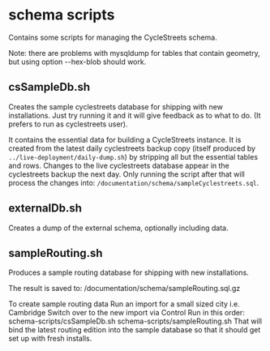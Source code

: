 # schema scripts

Contains some scripts for managing the CycleStreets schema.

Note: there are problems with mysqldump for tables that contain geometry, but using option --hex-blob should work.

## csSampleDb.sh

Creates the sample cyclestreets database for shipping with new installations.
Just try running it and it will give feedback as to what to do. (It prefers to run as cyclestreets user).

It contains the essential data for building a CycleStreets instance.
It is created from the latest daily cyclestreets backup copy (itself produced by `../live-deployment/daily-dump.sh`) by stripping all but the essential tables and rows.
Changes to the live cyclestreets database appear in the cyclestreets backup the next day.
Only running the script after that will process the changes into: `/documentation/schema/sampleCyclestreets.sql`.

## externalDb.sh

Creates a dump of the external schema, optionally including data.


## sampleRouting.sh

Produces a sample routing database for shipping with new installations.

The result is saved to:
/documentation/schema/sampleRouting.sql.gz


To create sample routing data
    Run an import for a small sized city i.e. Cambridge
    Switch over to the new import via Control
    Run in this order:
    schema-scripts/csSampleDb.sh
    schema-scripts/sampleRouting.sh
    That will bind the latest routing edition into the sample database so that it should get set up with fresh installs.
